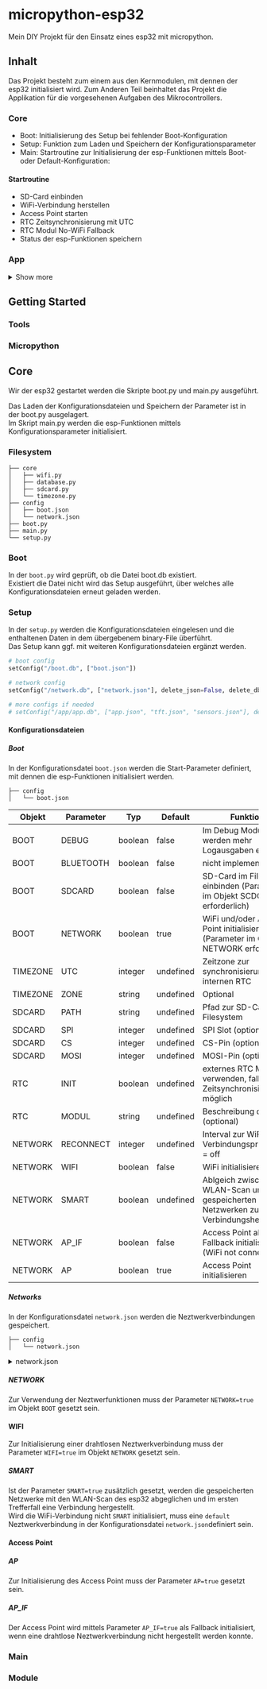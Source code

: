 # micropython-esp32
Mein DIY Projekt für den Einsatz eines esp32 mit micropython.

## Inhalt
Das Projekt besteht zum einem aus den Kernmodulen, mit dennen der esp32 initialisiert wird.
Zum Anderen Teil beinhaltet das Projekt die Applikation für die vorgesehenen Aufgaben des Mikrocontrollers.

### Core

* Boot:		Initialisierung des Setup bei fehlender Boot-Konfiguration
* Setup:	Funktion zum Laden und Speichern der Konfigurationsparameter
* Main:		Startroutine zur Initialisierung der esp-Funktionen mittels Boot- oder Default-Konfiguration:

#### Startroutine

* SD-Card einbinden
* WiFi-Verbindung herstellen
* Access Point starten
* RTC Zeitsynchronisierung mit UTC
* RTC Modul No-WiFi Fallback
* Status der esp-Funktionen speichern

### App
<details><summary>Show more</summary>


* Sensoren:		Klasse zur Initialisierung von Sensoren mit I2C, UART
* Scoring:		Klasse zur Auswertung der Sensoren-Messwerte
* Display:  	Klasse zur Verwendung des SPI-Display Treiber ILI9341
* Lightstrip: 	Klasse zur Verwendung von Neopixel
* Applikation:	Funktionsablauf der Anwendung

	#### Initialisierung
	* Konfiguration:	Laden der Applikations-Konfiguration		
	* Sensoren:			Initialisierung und Steuerung der Sensoren mittels Konfigurationsparameter		
	* Lightstrip:		Initialisierung des Lightstrip mittels Konfigurationsparameter		
	* Display:			Initialisierung und Steuerung des Display mittels Konfigurationsparameter
	
	#### Schleifen
	* Speichern der Sensoren-Meßwerte
	* Prüfen und Wiederherstellen der WiFi-Verbindung
	* Displayausgabe der Uhrzeit, Verbindungsstatus, Sensoren-Messwerte und Warnungen
	* TODO: Speichern der Sensoren-Messwerte in einer CSV-Datei
	
	#### Features
	* Leuchtstreifen bei Überschreitung von Sensor-Schwellwerten ansteuern
	* Ausgabe von min. und max. Werten für Temperatur, CO2
	* Ausgabe der Differenz zum letzten Messwert
	* Zeitgesteuertes Zurücksetzen der min. und max. Werte
</details>	

## Getting Started

### Tools

### Micropython

## Core
Wir der esp32 gestartet werden die Skripte boot.py und main.py ausgeführt.

Das Laden der Konfigurationsdateien und Speichern der Parameter ist in der boot.py ausgelagert.\
Im Skript main.py werden die esp-Funktionen mittels Konfigurationsparameter initialisiert.


### Filesystem
```
├── core
│   ├── wifi.py
│   ├── database.py
│   ├── sdcard.py
│   └── timezone.py
├── config
│   ├── boot.json
│   └── network.json
├── boot.py
├── main.py
└── setup.py
```

### Boot
In der ```boot.py``` wird geprüft, ob die Datei boot.db existiert.\
Existiert die Datei nicht wird das Setup ausgeführt, über welches alle Konfigurationsdateien erneut geladen werden.

### Setup
In der ```setup.py``` werden die Konfigurationsdateien eingelesen und die enthaltenen Daten in dem übergebenem binary-File überführt.\
Das Setup kann ggf. mit weiteren Konfigurationsdateien ergänzt werden.
```python
# boot config
setConfig("/boot.db", ["boot.json"])

# network config
setConfig("/network.db", ["network.json"], delete_json=False, delete_db=True)

# more configs if needed
# setConfig("/app/app.db", ["app.json", "tft.json", "sensors.json"], delete_json=False, delete_db=True)
```

#### Konfigurationsdateien

##### Boot
In der Konfigurationsdatei ```boot.json``` werden die Start-Parameter definiert, mit dennen die esp-Funktionen initialisiert werden.

```
├── config
│   └── boot.json
```
| Objekt     | Parameter | Typ     | Default   | Funktion                                                                              |
|------------|-----------|---------|-----------|---------------------------------------------------------------------------------------|
| BOOT       | DEBUG     | boolean | false     | Im Debug Modus werden mehr Logausgaben erzeugt                                        |
| BOOT       | BLUETOOTH | boolean | false     | nicht implementiert                                                                   |
| BOOT       | SDCARD    | boolean | false     | SD-Card im Filesystem einbinden (Parameter im Objekt SCDCARD erforderlich)            |
| BOOT       | NETWORK   | boolean | true      | WiFi und/oder Access Point initialisieren (Parameter im Objekt NETWORK erforderlich)  |
| TIMEZONE   | UTC       | integer | undefined | Zeitzone zur synchronisierung des internen RTC                                        |
| TIMEZONE   | ZONE      | string  | undefined | Optional                                                                              |
| SDCARD     | PATH      | string  | undefined | Pfad zur SD-Card im Filesystem                                                        |
| SDCARD     | SPI       | integer | undefined | SPI Slot (optional)                                                                   |
| SDCARD     | CS        | integer | undefined | CS-Pin   (optional)                                                                   |
| SDCARD     | MOSI      | integer | undefined | MOSI-Pin (optional)                                                                   |
| RTC        | INIT      | boolean | undefined | externes RTC Modul verwenden, falls keine Zeitsynchronisierung möglich                |
| RTC        | MODUL     | string  | undefined | Beschreibung des RTC (optional)                                                       |
| NETWORK    | RECONNECT | integer | undefined | Interval zur WiFi Verbindungsprüfung, 0 = off                                         |
| NETWORK    | WIFI      | boolean | false     | WiFi initialisieren                                                                   |
| NETWORK    | SMART     | boolean | undefined | Ablgeich zwischen WLAN-Scan und gespeicherten Netzwerken zur Verbindungsherstellung   |
| NETWORK    | AP_IF     | boolean | false     | Access Point als Fallback initialisieren (WiFi not connected)                         |
| NETWORK    | AP        | boolean | true      | Access Point initialisieren                                                           |

##### Networks
In der Konfigurationsdatei ```network.json``` werden die Neztwerkverbindungen gespeichert.
```
├── config
│   └── network.json
```
<details><summary>network.json</summary>
<p>

    ```
    {
		"default"      : {
				"essid"     : "router"
				"password"  : "7612536812763"
				"static_ip" : false
				"ip"        : "192.168.2.1"
				"subnet"    : "255.255.255.0"
				"gateway"   : "192.168.2.1"
				"dns"       : "192.168.2.1"
		 },
		 "WLAN-001" : {
				"essid"     : "WLAN-001"
				"password"  : "09128309809"
				"static_ip" : true
				"ip"        : "192.168.2.1"
				"subnet"    : "255.255.255.0"
				"gateway"   : "192.168.2.1"
				"dns"       : "192.168.2.1"
		  },
		 "Hotspot" : {
				"essid"     : "Hotspot"
				"password"  : "9812739812"
		  }
	}
	```

</p>
</details>

##### NETWORK
Zur Verwendung der Neztwerfunktionen muss der Parameter ```NETWORK=true``` im Objekt ```BOOT``` gesetzt sein.


#### WIFI
Zur Initialisierung einer drahtlosen Neztwerkverbindung muss der Parameter ```WIFI=true``` im Objekt ```NETWORK``` gesetzt sein.
##### SMART
Ist der Parameter ```SMART=true``` zusätzlich gesetzt, werden die gespeicherten Netzwerke mit den WLAN-Scan des esp32 abgeglichen und im ersten Trefferfall eine Verbindung hergestellt.\
Wird die WiFi-Verbindung nicht ```SMART``` initialisiert, muss eine ```default``` Neztwerkverbindung in der Konfigurationsdatei ```network.json```definiert sein.

#### Access Point

##### AP
Zur Initialisierung des Access Point muss der Parameter ```AP=true``` gesetzt sein.

##### AP_IF
Der Access Point wird mittels Parameter ```AP_IF=true``` als Fallback initialisiert, wenn eine drahtlose Neztwerkverbindung nicht hergestellt werden konnte.

### Main

### Module

